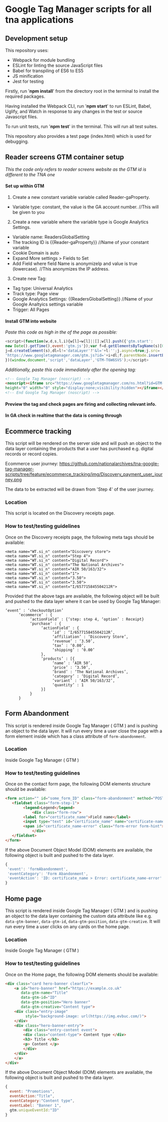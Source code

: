 # Google Tag Manager scripts for all tna applications

## Development setup

This repository uses:

- Webpack for module bundling
- ESLint for linting the source JavaScript files
- Babel for transpiling of ES6 to ES5
- JS minification
- Jest for testing

Firstly, run '**npm install**' from the directory root in the terminal to install the required packages.

Having installed the Webpack CLI, run '**npm start**' to run ESLint, Babel, Uglify, and Watch in response to any changes in the test or source Javascript files.

To run unit tests, run '**npm test**' in the terminal. This will run all test suites.

This repository also provides a test page (index.html) which is used for debugging.

## Reader screens GTM container setup
*This the code only refers to reader screens website as the GTM id is different to the TNA one*
#### Set up within GTM
1. Create a new constant variable variable called Reader-gaProperty. 
* Variable type: constant, the value is the GA account number. //This will be given to you

2. Create a new variable where the variable type is Google Analytics Settings.
*	Variable name: ReadersGlobalSetting
*	The tracking ID is {{Reader-gaProperty}} //Name of your constant variable
*	Cookie Domain is auto
*	Expand More settings > Fields to Set
*	Add Field where field Name is anonymizeIp and value is true (lowercase). //This anonymizes the IP address.

3. Create new Tag:
*	Tag type: Universal Analytics
*	Track type: Page view
*	Google Analytics Settings: {{ReadersGlobalSetting}} //Name of your Google Analtyics settings variable
*	Trigger: All Pages

#### Install GTM into website

*Paste this code as high in the <head> of the page as possible:*

<!-- Google Tag Manager -->
```javascript
<script>(function(w,d,s,l,i){w[l]=w[l]||[];w[l].push({'gtm.start':
new Date().getTime(),event:'gtm.js'});var f=d.getElementsByTagName(s)[0],
j=d.createElement(s),dl=l!='dataLayer'?'&l='+l:'';j.async=true;j.src=
'https://www.googletagmanager.com/gtm.js?id='+i+dl;f.parentNode.insertBefore(j,f);
})(window,document,'script','dataLayer','GTM-T6W6SVS');</script>
```
<!-- End Google Tag Manager -->

*Additionally, paste this code immediately after the opening <body> tag:*
```HTML
<!-- Google Tag Manager (noscript) -->
<noscript><iframe src="https://www.googletagmanager.com/ns.html?id=GTM-T6W6SVS"
height="0" width="0" style="display:none;visibility:hidden"></iframe></noscript>
<!-- End Google Tag Manager (noscript) -->
 ```
 
 #### Preview the tag and check pages are firing and collecting relevant info.
 #### In GA check in realtime that the data is coming through

## Ecommerce tracking

This script will be rendered on the server side and will push an object to the data layer containing the products that a user has purchased e.g. digital records or record copies.

Ecommerce user journey: https://github.com/nationalarchives/tna-google-tag-manager-scripts/tree/feature/ecommerce_tracking/img/Discovery_payment_user_journey.png

The data to be extracted will be drawn from 'Step 4' of the user journey.

### Location

This script is located on the Discovery receipts page.

### How to test/testing guidelines

Once on the Discovery receipts page, the following meta tags should be available:

`<meta name="WT.si_n" content="Discovery store">`\
`<meta name="WT.si_n" content="Step 4">`\
`<meta name="WT.si_n" content="Digital Record">`\
`<meta name="WT.si_n" content="The National Archives">`\
`<meta name="WT.si_n" content="AIR 50/163/32">`\
`<meta name="WT.si_n" content="1">`\
`<meta name="WT.si_n" content="3.50">`\
`<meta name="WT.si_n" content="3.50">`\
`<meta name="WT.si_n" content="I/657715845504212R">`

Provided that the above tags are available, the following object will be built and pushed to the data layer where it can be used by Google Tag Manager:
	  
    ‘event’ : ‘checkoutOption’
          ‘ecommerce’ : {
               ‘actionField’ : {‘step: step 4, ‘option’ : Receipt}
               ‘purchase’ : {
                    ‘actionField’ : {
                         ‘id’ : ‘I/657715845504212R’,
                         ‘affiliation’ : ‘Discovery Store’,
                         ‘revenue’ : ‘3.50’,
                         ‘tax’ : ‘0.00’,
                         ‘shipping’ : ‘0.00’
                    },
                    ‘products’ : [{
                         ‘name’ : ‘AIR 50’,
                         ‘price’ : ‘3.50’,
                         ‘brand’ : ‘The National Archives’,
                         ‘category’ : ‘Digital Record’,
                         ‘variant’ : ‘AIR 50/163/32’,
                         ‘quantity’ : 1
                    }]
               }
          }


## Form Abandonment
This script is rendered inside Google Tag Manager ( GTM ) and is pushing an object to the data layer. It will run every time a user close the page with a form element inside which has a class attribute of `form-abandonment`.

### Location
Inside Google Tag Manager ( GTM )

### How to test/testing guidelines
Once on the contact form page, the following DOM elements structure should be available:

```html
<form action="" id="some_form_ID" class="form-abandonment" method="POST" novalidate="novalidate">
   <fieldset class="form-step-1">
        <legend>Legend</legend>
            <div class="form-row">
	 	<label for="certificate_name">Field name</label> 
	 	<input type="text" id="certificate_name" name="certificate-name" value="Mihai Diaconita" aria-required="true" required="" class="form-warning" aria-describedby="certificate_name-error">
		<span id="certificate_name-error" class="form-error form-hint">Please enter the certificate holder’s name(s)</span>
            </div> 
   </fieldset>
</form>
```
		
If the above Document Object Model (DOM) elements are available, the following object is built and pushed to the data layer.

```javascript
{
 'event': 'formAbandonment',
 'eventCategory': 'Form Abandonment',
 'eventAction': 'ID: certificate_name > Error: certificate_name-error'
}
```
  
## Home page
This script is rendered inside Google Tag Manager ( GTM ) and is pushing an object to the data layer containing the custom data attribute like e.g. `data-gtm-banner`, `data-gtm-id`, `data-gtm-position`, `data-gtm-creative`. It will run every time a user clicks on any cards on the home page.

### Location
Inside Google Tag Manager ( GTM )

### How to test/testing guidelines
Once on the Home page, the following DOM elements should be available:

```html
<div class="card hero-banner clearfix">
    <a id="hero-banner" href="https://example.co.uk"
       data-gtm-name="Title" 
       data-gtm-id="ID"
       data-gtm-position="Hero banner" 
       data-gtm-creative="Content type">
	<div class="entry-image"
	     style="background-image: url(https://img.evbuc.com/)">
	</div>
	<div class="hero-banner-entry">
	    <div class="entry-content event">
		<div class="content-type"> Content type </div>
		<h3> Title </h3>
		<p> Content </p>
	    </div>
	</div>
    </a>
</div>
```
		
If the above Document Object Model (DOM) elements are available, the following object is built and pushed to the data layer.

```javascript
{
  event: "Promotions",
  eventAction:"Title",
  eventCategory:"Content type",
  eventLabel: "Banner 1",
  gtm.uniqueEventId:"ID"
}
```
